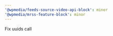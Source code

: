```yaml
---
'@wpmedia/feeds-source-video-api-block': minor
'@wpmedia/mrss-feature-block': minor
---
```


Fix uuids call

